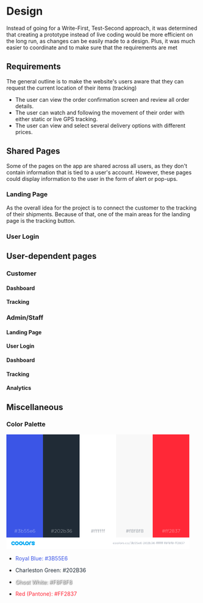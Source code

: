 # Design

Instead of going for a Write-First, Test-Second approach, it was determined that creating a prototype instead of live coding would be more efficient on the long run,
as changes can be easily made to a design. Plus, it was much easier to coordinate and to make sure that the requirements are met



## Requirements 
The general outline is to make the website's users aware that they can request the current location of their items (tracking)

* The user can view the order confirmation screen and review all order details. 
* The user can watch and following the movement of their order with either static or live GPS tracking.
* The user can view and select several delivery options with different prices.



## Shared Pages
Some of the pages on the app are shared across all users, as they don't contain information that is tied to a user's account. 
However, these pages could display information to the user in the form of alert or pop-ups.


### Landing Page

As the overall idea for the project is to connect the customer to the tracking of their shipments.
Because of that, one of the main areas for the landing page is the tracking button. 


### User Login


## User-dependent pages

### Customer

#### Dashboard

#### Tracking


### Admin/Staff

#### Landing Page

#### User Login

#### Dashboard

#### Tracking

#### Analytics

## Miscellaneous

### Color Palette

<a href="https://coolors.co/3b55e6-202b36-ffffff-f8f8f8-ff2837"><img style="max-height: 300px; "  src="Assets/images/color_palette.png"></a>
* <p style="color:#3B55E6">Royal Blue: #3B55E6</p> 
* <p style="color:#202B36">Charleston Green: #202B36</p>
* <p style="color:#F8F8F8; text-shadow: 1px 1px 3px BLACK;">Ghost White: #F8F8F8</p>
* <p style="color:#FF2837">Red (Pantone): #FF2837</p>